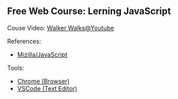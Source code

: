 Free Web Course: Lerning JavaScript
---

Couse Video: [Walker Walks@Youtube](https://www.youtube.com/@walker-walks)

References:
- [Mizilla/JavaScript](https://developer.mozilla.org/en-US/docs/Web/JavaScript)

Tools:
- [Chrome (Browser)](https://www.google.com/chrome/browser/desktop/)
- [VSCode (Text Editor)](https://code.visualstudio.com/download)